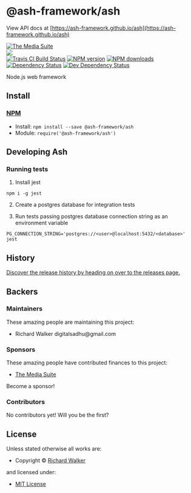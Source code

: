 <!-- TITLE/ -->

<h1>@ash-framework/ash</h1>

<!-- /TITLE -->


View API docs at [https://ash-framework.github.io/ash](https://ash-framework.github.io/ash)

<!-- BADGES/ -->

<span class="badge-badge"><a href="https://mediasuite.co.nz" title="The Media Suite"><img src="https://mediasuite.co.nz/ms-badge.png" alt="The Media Suite" /></a></span>
<br class="badge-separator" />
<span class="badge-badge"><a href="https://nodei.co/npm/ash"><img src="https://nodei.co/npm/ash.png?downloads=true&stars=true" /></a></span>
<br class="badge-separator" />
<span class="badge-travisci"><a href="http://travis-ci.org/ash-project/ash" title="Check this project's build status on TravisCI"><img src="https://img.shields.io/travis/ash-project/ash/master.svg" alt="Travis CI Build Status" /></a></span>
<span class="badge-npmversion"><a href="https://npmjs.org/package/@ash-framework/ash" title="View this project on NPM"><img src="https://img.shields.io/npm/v/@ash-framework/ash.svg" alt="NPM version" /></a></span>
<span class="badge-npmdownloads"><a href="https://npmjs.org/package/@ash-framework/ash" title="View this project on NPM"><img src="https://img.shields.io/npm/dm/@ash-framework/ash.svg" alt="NPM downloads" /></a></span>
<span class="badge-daviddm"><a href="https://david-dm.org/ash-project/ash" title="View the status of this project's dependencies on DavidDM"><img src="https://img.shields.io/david/ash-project/ash.svg" alt="Dependency Status" /></a></span>
<span class="badge-daviddmdev"><a href="https://david-dm.org/ash-project/ash#info=devDependencies" title="View the status of this project's development dependencies on DavidDM"><img src="https://img.shields.io/david/dev/ash-project/ash.svg" alt="Dev Dependency Status" /></a></span>

<!-- /BADGES -->


<!-- DESCRIPTION/ -->

Node.js web framework

<!-- /DESCRIPTION -->


<!-- INSTALL/ -->

<h2>Install</h2>

<a href="https://npmjs.com" title="npm is a package manager for javascript"><h3>NPM</h3></a><ul>
<li>Install: <code>npm install --save @ash-framework/ash</code></li>
<li>Module: <code>require('@ash-framework/ash')</code></li></ul>

<!-- /INSTALL -->


## Developing Ash

### Running tests

1. Install jest
```
npm i -g jest
```

2. Create a postgres database for integration tests

3. Run tests passing postgres database connection string as an environment variable
```
PG_CONNECTION_STRING='postgres://<user>@localhost:5432/<database>' jest
```

<!-- HISTORY/ -->

<h2>History</h2>

<a href="https://github.com/ash-project/ash/releases">Discover the release history by heading on over to the releases page.</a>

<!-- /HISTORY -->


<!-- BACKERS/ -->

<h2>Backers</h2>

<h3>Maintainers</h3>

These amazing people are maintaining this project:

<ul><li>Richard Walker digitalsadhu@gmail.com</li></ul>

<h3>Sponsors</h3>

These amazing people have contributed finances to this project:

<ul><li><a href="http://mediasuite.co.nz">The Media Suite</a></li></ul>

Become a sponsor!



<h3>Contributors</h3>

No contributors yet! Will you be the first?



<!-- /BACKERS -->


<!-- LICENSE/ -->

<h2>License</h2>

Unless stated otherwise all works are:

<ul><li>Copyright &copy; <a href="http://ash-project.com">Richard Walker</a></li></ul>

and licensed under:

<ul><li><a href="http://spdx.org/licenses/MIT.html">MIT License</a></li></ul>

<!-- /LICENSE -->
